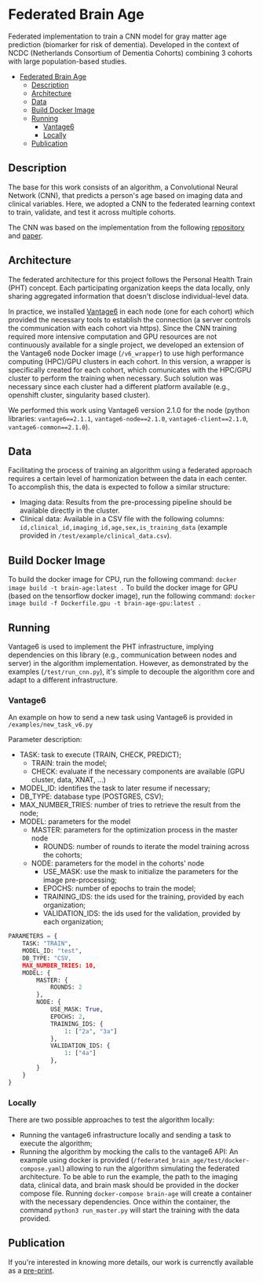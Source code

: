 # Federated Brain Age

Federated implementation to train a CNN model for gray matter age prediction (biomarker for risk of dementia).
Developed in the context of NCDC (Netherlands Consortium of Dementia Cohorts) combining 3 cohorts with large population-based studies.

- [Federated Brain Age](#federated-brain-age)
  - [Description](#description)
  - [Architecture](#architecture)
  - [Data](#data)
  - [Build Docker Image](#build-docker-image)
  - [Running](#running)
    - [Vantage6](#vantage6)
    - [Locally](#locally)
  - [Publication](#publication)

## Description

The base for this work consists of an algorithm, a Convolutional Neural Network (CNN), that predicts a person's age based on imaging data and clinical variables. Here, we adopted a CNN to the federated learning context to train, validate, and test it across multiple cohorts.

The CNN was based on the implementation from the following [repository](https://gitlab.com/radiology/neuro/brain-age/brain-age) and 
[paper](https://www.ncbi.nlm.nih.gov/pmc/articles/PMC6800321/).

## Architecture

The federated architecture for this project follows the Personal Health Train (PHT) concept. Each participating organization keeps the data locally, only sharing aggregated information that doesn't disclose individual-level data.

In practice, we installed [Vantage6](https://distributedlearning.ai) in each node (one for each cohort) which provided the necessary tools to establish the connection (a server controls the communication with each cohort via https). Since the CNN training required more intensive computation and GPU resources are not continuously available for a single project, we developed an extension of the Vantage6 node Docker image (`/v6_wrapper`) to use high performance computing (HPC)/GPU clusters in each cohort. In this version, a wrapper is specifically created for each cohort, which comunicates with the HPC/GPU cluster to perform the training when necessary. Such solution was necessary since each cluster had a different platform available (e.g., openshift cluster, singularity based cluster).

We performed this work using Vantage6 version 2.1.0 for the node (python libraries: `vantage6==2.1.1`, `vantage6-node==2.1.0`, `vantage6-client==2.1.0`, `vantage6-common==2.1.0`).

## Data

Facilitating the process of training an algorithm using a federated approach requires a certain level of harmonization between the data in each center.
To accomplish this, the data is expected to follow a similar structure:
* Imaging data: Results from the pre-processing pipeline should be available directly in the cluster.
* Clinical data: Available in a CSV file with the following columns: `id,clinical_id,imaging_id,age,sex,is_training_data` (example provided in `/test/example/clinical_data.csv`).

## Build Docker Image

To build the docker image for CPU, run the following command: `docker image build -t brain-age:latest .`
To build the docker image for GPU (based on the tensorflow docker image), run the following command: `docker image build -f Dockerfile.gpu -t brain-age-gpu:latest .`

## Running

Vantage6 is used to implement the PHT infrastructure, implying dependencies on this library (e.g., communication between nodes and server) in the algorithm implementation. However, as demonstrated by the examples (`/test/run_cnn.py`), it's simple to decouple the algorithm core and adapt to a different infrastructure.

### Vantage6

An example on how to send a new task using Vantage6 is provided in `/examples/new_task_v6.py`

Parameter description:
- TASK: task to execute (TRAIN, CHECK, PREDICT);
  - TRAIN: train the model;
  - CHECK: evaluate if the necessary components are available (GPU cluster, data, XNAT, ...)
- MODEL_ID: identifies the task to later resume if necessary;
- DB_TYPE: database type (POSTGRES, CSV);
- MAX_NUMBER_TRIES: number of tries to retrieve the result from the node;
- MODEL: parameters for the model
  - MASTER: parameters for the optimization process in the master node
    - ROUNDS: number of rounds to iterate the model training across the cohorts;
  - NODE: parameters for the model in the cohorts' node
    - USE_MASK: use the mask to initialize the parameters for the image pre-processing;
    - EPOCHS: number of epochs to train the model;
    - TRAINING_IDS: the ids used for the training, provided by each organization;
    - VALIDATION_IDS: the ids used for the validation, provided by each organization;

```python
PARAMETERS = {
    TASK: "TRAIN",
    MODEL_ID: "test",
    DB_TYPE: "CSV,
    MAX_NUMBER_TRIES: 10,
    MODEL: {
        MASTER: {
            ROUNDS: 2
        },
        NODE: {
            USE_MASK: True,
            EPOCHS: 2,
            TRAINING_IDS: {
                1: ["2a", "3a"]
            },
            VALIDATION_IDS: {
                1: ["4a"]
            },
        }
    }
}
```

### Locally

There are two possible approaches to test the algorithm locally:
- Running the vantage6 infrastructure locally and sending a task to execute the algorithm;
- Running the algorithm by mocking the calls to the vantage6 API:
An example using docker is provided (`/federated_brain_age/test/docker-compose.yaml`) allowing to run the algorithm simulating the federated architecture.
To be able to run the example, the path to the imaging data, clinical data, and brain mask should be provided in the docker compose file.
Running `docker-compose brain-age` will create a container with the necessary dependencies. Once within the container, the command `python3 run_master.py` will start the training with the data provided.

## Publication

If you're interested in knowing more details, our work is currenctly available as a [pre-print](https://doi.org/10.48550/arXiv.2409.01235).
